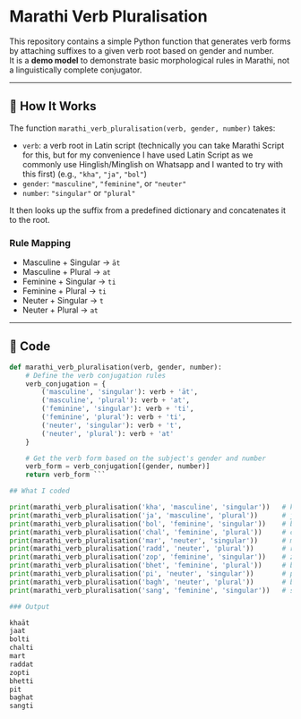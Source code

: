 # Marathi Verb Pluralisation

This repository contains a simple Python function that generates verb forms by attaching suffixes to a given verb root based on gender and number.  
It is a **demo model** to demonstrate basic morphological rules in Marathi, not a linguistically complete conjugator.

---

## 🔹 How It Works
The function `marathi_verb_pluralisation(verb, gender, number)` takes:
- `verb`: a verb root in Latin script (technically you can take Marathi Script for this, but for my convenience I have used Latin Script as we commonly use Hinglish/Minglish on Whatsapp and I wanted to try with this first) (e.g., `"kha"`, `"ja"`, `"bol"`)  
- `gender`: `"masculine"`, `"feminine"`, or `"neuter"`  
- `number`: `"singular"` or `"plural"`

It then looks up the suffix from a predefined dictionary and concatenates it to the root.  

### Rule Mapping
- Masculine + Singular → `āt`  
- Masculine + Plural → `at`  
- Feminine + Singular → `ti`  
- Feminine + Plural → `ti`  
- Neuter + Singular → `t`  
- Neuter + Plural → `at`  

---

## 🔹 Code

```python
def marathi_verb_pluralisation(verb, gender, number):
    # Define the verb conjugation rules
    verb_conjugation = {
        ('masculine', 'singular'): verb + 'āt',
        ('masculine', 'plural'): verb + 'at',
        ('feminine', 'singular'): verb + 'ti',
        ('feminine', 'plural'): verb + 'ti',
        ('neuter', 'singular'): verb + 't',
        ('neuter', 'plural'): verb + 'at'
    }

    # Get the verb form based on the subject's gender and number
    verb_form = verb_conjugation[(gender, number)]
    return verb_form ```

## What I coded

print(marathi_verb_pluralisation('kha', 'masculine', 'singular'))   # khaāt
print(marathi_verb_pluralisation('ja', 'masculine', 'plural'))      # jaat
print(marathi_verb_pluralisation('bol', 'feminine', 'singular'))    # bolti
print(marathi_verb_pluralisation('chal', 'feminine', 'plural'))     # chalti
print(marathi_verb_pluralisation('mar', 'neuter', 'singular'))      # mart
print(marathi_verb_pluralisation('radd', 'neuter', 'plural'))       # raddat
print(marathi_verb_pluralisation('zop', 'feminine', 'singular'))    # zopti
print(marathi_verb_pluralisation('bhet', 'feminine', 'plural'))     # bhetti
print(marathi_verb_pluralisation('pi', 'neuter', 'singular'))       # pit
print(marathi_verb_pluralisation('bagh', 'neuter', 'plural'))       # baghat
print(marathi_verb_pluralisation('sang', 'feminine', 'singular'))   # sangti

### Output

khaāt
jaat
bolti
chalti
mart
raddat
zopti
bhetti
pit
baghat
sangti

